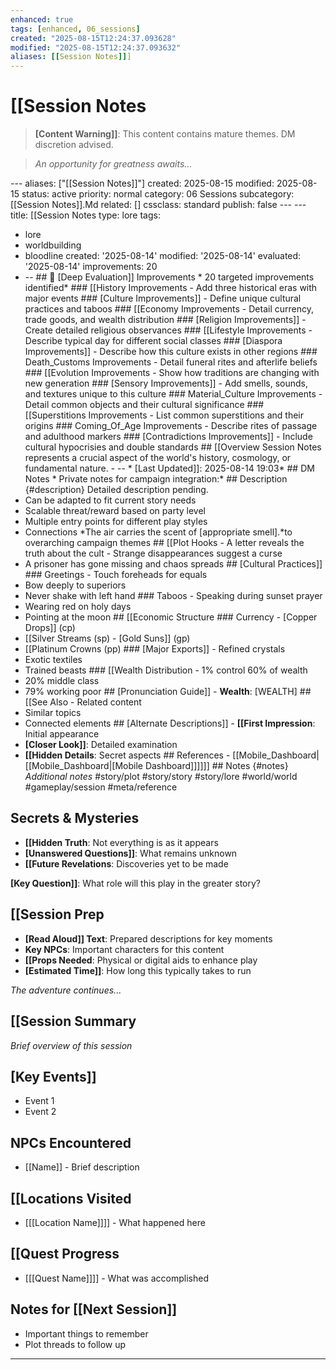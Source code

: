 ```yaml
---
enhanced: true
tags: [enhanced, 06_sessions]
created: "2025-08-15T12:24:37.093628"
modified: "2025-08-15T12:24:37.093632"
aliases: [[Session Notes]]]
---
```


# [[Session Notes

> **[Content Warning]]**: This content contains mature themes. DM discretion advised.

> *An opportunity for greatness awaits...*

--- aliases: ["[[Session Notes]]"]
created: 2025-08-15
modified: 2025-08-15
status: active
priority: normal
category: 06 Sessions
subcategory: [[Session Notes]].Md
related: []
cssclass: standard
publish: false --- --- title: [[Session Notes
type: lore
tags:
- lore
- worldbuilding
- bloodline created: '2025-08-14'
modified: '2025-08-14'
evaluated: '2025-08-14'
improvements: 20
- -- ## 🔧 [Deep Evaluation]] Improvements * 20 targeted improvements identified* ### [[History Improvements - Add three historical eras with major events ### [Culture Improvements]] - Define unique cultural practices and taboos ### [[Economy Improvements - Detail currency, trade goods, and wealth distribution ### [Religion Improvements]] - Create detailed religious observances ### [[Lifestyle Improvements - Describe typical day for different social classes ### [Diaspora Improvements]] - Describe how this culture exists in other regions ### Death_Customs Improvements - Detail funeral rites and afterlife beliefs ### [[Evolution Improvements - Show how traditions are changing with new generation ### [Sensory Improvements]] - Add smells, sounds, and textures unique to this culture ### Material_Culture Improvements - Detail common objects and their cultural significance ### [[Superstitions Improvements - List common superstitions and their origins ### Coming_Of_Age Improvements - Describe rites of passage and adulthood markers ### [Contradictions Improvements]] - Include cultural hypocrisies and double standards ## [[Overview Session Notes represents a crucial aspect of the world's history, cosmology, or fundamental nature. - -- * [Last Updated]]: 2025-08-14 19:03* ## DM Notes * Private notes for campaign integration:* ## Description {#description} Detailed description pending.
- Can be adapted to fit current story needs
- Scalable threat/reward based on party level
- Multiple entry points for different play styles
- Connections
*The air carries the scent of [appropriate smell].*to overarching campaign themes ## [[Plot Hooks - A letter reveals the truth about the cult - Strange disappearances suggest a curse
- A prisoner has gone missing and chaos spreads ## [Cultural Practices]] ### Greetings - Touch foreheads for equals
- Bow deeply to superiors
- Never shake with left hand ### Taboos - Speaking during sunset prayer
- Wearing red on holy days
- Pointing at the moon ## [[Economic Structure ### Currency - [Copper Drops]] (cp)
- [[Silver Streams (sp) - [Gold Suns]] (gp)
- [[Platinum Crowns (pp) ### [Major Exports]] - Refined crystals
- Exotic textiles
- Trained beasts ### [[Wealth Distribution - 1% control 60% of wealth
- 20% middle class
- 79% working poor ## [Pronunciation Guide]] - **Wealth**: [WEALTH] ## [[See Also - Related content
- Similar topics
- Connected elements ## [Alternate Descriptions]] - **[[First Impression**: Initial appearance
- **[Closer Look]]**: Detailed examination
- **[[Hidden Details**: Secret aspects ## References - [[Mobile_Dashboard|[[Mobile_Dashboard|[Mobile Dashboard]]]]]] ## Notes {#notes} *Additional notes* #story/plot
#story/story
#story/lore
#world/world
#gameplay/session
#meta/reference
## Secrets & Mysteries
- **[[Hidden Truth**: Not everything is as it appears
- **[Unanswered Questions]]**: What remains unknown
- **[[Future Revelations**: Discoveries yet to be made

**[Key Question]]**: What role will this play in the greater story?
## [[Session Prep
- **[Read Aloud]] Text**: Prepared descriptions for key moments
- **Key NPCs**: Important characters for this content
- **[[Props Needed**: Physical or digital aids to enhance play
- **[Estimated Time]]**: How long this typically takes to run

*The adventure continues...*
## [[Session Summary
*Brief overview of this session*

## [Key Events]]
- Event 1
- Event 2

## NPCs Encountered
- [[Name]] - Brief description

## [[Locations Visited
- [[[Location Name]]]] - What happened here

## [[Quest Progress
- [[[Quest Name]]]] - What was accomplished

## Notes for [[Next Session]]
- Important things to remember
- Plot threads to follow up

---
